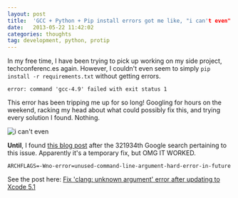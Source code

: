 ```yaml
---
layout: post
title:  'GCC + Python + Pip install errors got me like, "i can't even"'
date:   2013-05-22 11:42:02
categories: thoughts
tag: development, python, protip
---
```


In my free time, I have been trying to pick up working on my side project, techconferenc.es again. However, I 
couldn't even seem to simply `pip install -r requirements.txt` without getting errors.

`error: command 'gcc-4.9' failed with exit status 1`

This error has been tripping me up for so long! Googling for hours on the weekend, racking my head about
what could possibly fix this, and trying every solution I found. Nothing.

![i can't even](http://media.giphy.com/media/12I0zvnRp4Lq92/giphy.gif)

**Until**, I found [this blog post](https://kaspermunck.github.io/2014/03/fixing-clang-error/) after the 321934th Google search pertaining to this issue. Apparently
it's a temporary fix, but OMG IT WORKED.

```
ARCHFLAGS=-Wno-error=unused-command-line-argument-hard-error-in-future
```

See the post here: [Fix 'clang: unknown argument' error after updating to Xcode 5.1](https://kaspermunck.github.io/2014/03/fixing-clang-error/)
